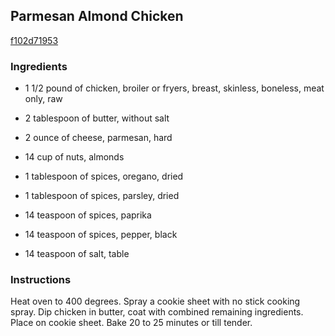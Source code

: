 ## Parmesan Almond Chicken

[f102d71953](http://www.food.com/recipe/parmesan-almond-chicken-386342)

### Ingredients

 - 1 1/2 pound of chicken, broiler or fryers, breast, skinless, boneless, meat only, raw

 - 2 tablespoon of butter, without salt

 - 2 ounce of cheese, parmesan, hard

 - 14 cup of nuts, almonds

 - 1 tablespoon of spices, oregano, dried

 - 1 tablespoon of spices, parsley, dried

 - 14 teaspoon of spices, paprika

 - 14 teaspoon of spices, pepper, black

 - 14 teaspoon of salt, table

### Instructions

Heat oven to 400 degrees. Spray a cookie sheet with no stick cooking spray. Dip chicken in butter, coat with combined remaining ingredients. Place on cookie sheet. Bake 20 to 25 minutes or till tender.